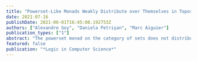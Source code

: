 ```yaml
---
title: "Powerset-Like Monads Weakly Distribute over Themselves in Toposes and Compact Hausdorff Spaces"
date: 2021-07-16
publishDate: 2021-06-01T16:45:00.192753Z
authors: ["Alexandre Goy", "Daniela Petrişan", "Marc Aiguier"]
publication_types: ["1"]
abstract: "The powerset monad on the category of sets does not distribute over itself. Nevertheless a weaker form of distributive law of the powerset monad over itself exists and it essentially stems from the canonical Egli-Milner extension of the powerset to the category of relations. On the other hand, any regular category yields a category of relations, and some regular categories also possess a powerset-like monad, as is the Vietoris monad on compact Hausdorff spaces. We derive the Egli-Milner extension in three different frameworks: sets, toposes, and compact Hausdorff spaces. We prove that it corresponds to a monotone weak distributive law in each case by showing that the multiplication extends to relations but the unit does not. We provide an application to coalgebraic determinization of alternating automata."
featured: false
publication: "*Logic in Computer Science*"
---
```


